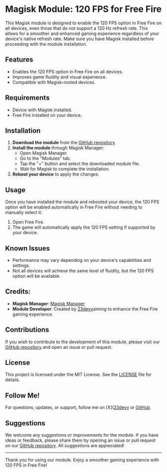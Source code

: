 # Magisk Module: 120 FPS for Free Fire

This Magisk module is designed to enable the 120 FPS option in Free Fire on all devices, even those that do not support a 120 Hz refresh rate. This allows for a smoother and enhanced gaming experience regardless of your device's native refresh rate. Make sure you have Magisk installed before proceeding with the module installation.

## Features

- Enables the 120 FPS option in Free Fire on all devices.
- Improves game fluidity and visual experience.
- Compatible with Magisk-rooted devices.

## Requirements

- Device with Magisk installed.
- Free Fire installed on your device.

## Installation

1. **Download the module** from the [GitHub repository](http://github.com/23devv/120fps-for-freefire).
2. **Install the module** through Magisk Manager:
   - Open Magisk Manager.
   - Go to the "Modules" tab.
   - Tap the "+" button and select the downloaded module file.
   - Wait for Magisk to complete the installation.
3. **Reboot your device** to apply the changes.

## Usage

Once you have installed the module and rebooted your device, the 120 FPS option will be enabled automatically in Free Fire without needing to manually select it:

1. Open Free Fire.
2. The game will automatically apply the 120 FPS setting if supported by your device.

## Known Issues

- Performance may vary depending on your device's capabilities and settings.
- Not all devices will achieve the same level of fluidity, but the 120 FPS option will be available.

## Credits:

- **Magisk Manager**: [Magisk Manager](https://github.com/topjohnwu/Magisk)
- **Module Developer**: Created by [23devv](https://x.com/23devv)aiming to enhance the Free Fire gaming experience.

## Contributions

If you wish to contribute to the development of this module, please visit our [GitHub repository](http://github.com/23devv/120fps-for-freefire) and open an issue or pull request.

## License

This project is licensed under the MIT License. See the [LICENSE](LICENSE) file for details.

## Follow Me!

For questions, updates, or support, follow me on [X]([23devv](https://x.com/23devv) or [GitHub](http://github.com/23devv).

## Suggestions

We welcome any suggestions or improvements for the module. If you have ideas or feedback, please share them by opening an issue or pull request on our [GitHub repository](http://github.com/23devv/120fps-for-freefire). All suggestions are appreciated!

---

Thank you for using our module. Enjoy a smoother gaming experience with 120 FPS in Free Fire!

